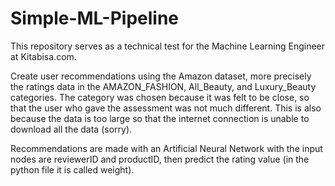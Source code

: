 # Simple-ML-Pipeline
This repository serves as a technical test for the Machine Learning Engineer at Kitabisa.com.

Create user recommendations using the Amazon dataset, more precisely the ratings data in the AMAZON_FASHION, All_Beauty, and Luxury_Beauty categories. The category was chosen because it was felt to be close, so that the user who gave the assessment was not much different. This is also because the data is too large so that the internet connection is unable to download all the data (sorry).

Recommendations are made with an Artificial Neural Network with the input nodes are reviewerID and productID, then predict the rating value (in the python file it is called weight).
